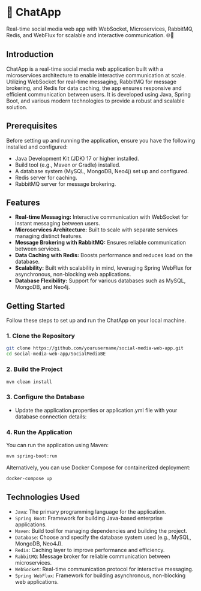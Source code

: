 # 🚀 ChatApp

Real-time social media web app with WebSocket, Microservices, RabbitMQ, Redis, and WebFlux for scalable and interactive communication. 🌐💬

## Introduction

ChatApp is a real-time social media web application built with a microservices architecture to enable interactive communication at scale. Utilizing WebSocket for real-time messaging, RabbitMQ for message brokering, and Redis for data caching, the app ensures responsive and efficient communication between users. It is developed using Java, Spring Boot, and various modern technologies to provide a robust and scalable solution.

## Prerequisites

Before setting up and running the application, ensure you have the following installed and configured:

- Java Development Kit (JDK) 17 or higher installed.
- Build tool (e.g., Maven or Gradle) installed.
- A database system (MySQL, MongoDB, Neo4j) set up and configured.
- Redis server for caching.
- RabbitMQ server for message brokering.

## Features

- **Real-time Messaging:** Interactive communication with WebSocket for instant messaging between users.
- **Microservices Architecture:** Built to scale with separate services managing distinct features.
- **Message Brokering with RabbitMQ:** Ensures reliable communication between services.
- **Data Caching with Redis:** Boosts performance and reduces load on the database.
- **Scalability:** Built with scalability in mind, leveraging Spring WebFlux for asynchronous, non-blocking web applications.
- **Database Flexibility:** Support for various databases such as MySQL, MongoDB, and Neo4j.

## Getting Started

Follow these steps to set up and run the ChatApp on your local machine.

### 1. Clone the Repository

```bash
git clone https://github.com/yourusername/social-media-web-app.git
cd social-media-web-app/SocialMediaBE
```

### 2. Build the Project

```bash
mvn clean install
```

### 3. Configure the Database

- Update the application.properties or application.yml file with your database connection details:

### 4. Run the Application

You can run the application using Maven:

```bash
mvn spring-boot:run
```

Alternatively, you can use Docker Compose for containerized deployment:

```bash
docker-compose up
```

## Technologies Used

- `Java`: The primary programming language for the application.
- `Spring Boot`: Framework for building Java-based enterprise applications.
- `Maven`: Build tool for managing dependencies and building the project.
- `Database`: Choose and specify the database system used (e.g., MySQL, MongoDB, Neo4J).
- `Redis`: Caching layer to improve performance and efficiency.
- `RabbitMQ`: Message broker for reliable communication between microservices.
- `WebSocket`: Real-time communication protocol for interactive messaging.
- `Spring WebFlux`: Framework for building asynchronous, non-blocking web applications.
